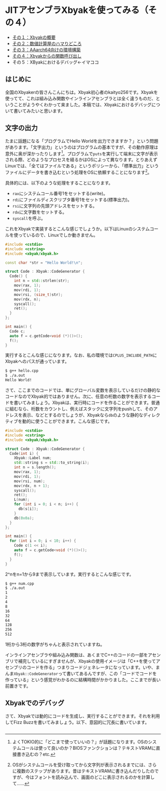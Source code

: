 # JITアセンブラXbyakを使ってみる（その４）

* [その１：Xbyakの概要](https://qiita.com/kaityo256/items/a9e6d32f20096d791817)
* [その２：数値計算屋のハマりどころ](https://qiita.com/kaityo256/items/948eb0c9a69d2f474614)
* [その３：AAarch64向けの環境構築](https://qiita.com/kaityo256/items/012f858630f32672e05d)
* [その４：Xbyakからの関数呼び出し](https://qiita.com/kaityo256/items/74496f3d927339b12cfc)
* その５：XByakにおけるデバッグ←イマココ

## はじめに

全国のXbyakerの皆さんこんにちは。Xbyak初心者のkaityo256です。Xbyakを使ってて、これは組み込み関数やインラインアセンブラとは全く違うものだ、ということがようやくわかって来ました。本稿では、Xbyakにおけるデバッグについて書いてみたいと思います。

## 文字の出力

たまに話題になる「プログラムでHello Worldを出力できますか？」という問題があります。「文字出力」というのはプログラムの基本ですが、その動作原理は意外に奥が深かったりします[^puts]。プログラムで`puts`を実行して端末に文字が表示される際、どのようなプロセスを経るかはOSによって異なります。とりあえずLinuxでは、「全てはファイルである」というポリシーから、「標準出力」というファイルにデータを書き込むという処理をOSに依頼することになります[^1]。

[^puts]: よくTOKIO的に「どこまで使っていいの？」が話題になります。OSのシステムコールは使って良いのか？BIOSファンクションは？テキストVRAMに直接書き込むの？etc.

[^1]: OSがシステムコールを受け取ってから文字列が表示されるまでには、さらに複数のステップがあります。昔はテキストVRAMに書き込んだりしたのですが、今はフォントを読み込んで、画面のどこに表示されるのかを計算して……

具体的には、以下のような処理をすることになります。

* `rax`にシステムコール番号1をセットする(write)。
* `rdi`にファイルディスクリプタ番号1をセットする(標準出力)。
* `rsi`に文字列の先頭アドレスをセットする。
* `rdx`に文字数をセットする。
* `syscall`を呼ぶ。

これをXbyakで実装するとこんな感じでしょうか。以下はLinuxのシステムコールを使っているので、Linuxでしか動きません。

```cpp:hello.cpp
#include <cstdio>
#include <cstring>
#include <xbyak/xbyak.h>

const char *str = "Hello World!\n";

struct Code : Xbyak::CodeGenerator {
  Code() {
    int n = std::strlen(str);
    mov(rax, 1);
    mov(rdi, 1);
    mov(rsi, (size_t)str);
    mov(rdx, n);
    syscall();
    ret();
  }
};

int main() {
  Code c;
  auto f = c.getCode<void (*)()>();
  f();
}
```

実行するとこんな感じになります。なお、私の環境では`CPLUS_INCLUDE_PATH`にXbyakへのパスが通っています。

```sh
$ g++ hello.cpp
$ ./a.out
Hello World!
```

さて、ここまでのコードでは、単にグローバル変数を表示しているだけの静的なコードなのでXbyak的ではありません。次に、任意の桁数の数字を表示するコードを書いてみましょう。Xbyakは、実行時にコードを作ることができます。普通に組むなら、桁数をカウントし、例えばスタックに文字列をpushして、そのアドレスを表示、などとするのでしょうが、Xbyakなら`db`のような静的なディレクティブを動的に使うことができます。こんな感じです。

```cpp:num.cpp
#include <cstdio>
#include <cstring>
#include <xbyak/xbyak.h>

struct Code : Xbyak::CodeGenerator {
  Code(int i) {
    Xbyak::Label num;
    std::string s = std::to_string(i);
    int n = s.length();
    mov(rax, 1);
    mov(rdi, 1);
    mov(rsi, num);
    mov(rdx, n + 1);
    syscall();
    ret();
    L(num);
    for (int i = 0; i < n; i++) {
      db(s[i]);
    }
    db(0x0a);
  }
};

int main() {
  for (int i = 0; i < 10; i++) {
    Code c(1 << i);
    auto f = c.getCode<void (*)()>();
    f();
  }
}
```

2^nをn=1から9まで表示しています。実行するとこんな感じです。

```sh
$ g++ num.cpp
$ ./a.out
1
2
4
8
16
32
64
128
256
512
```

1桁から3桁の数字がちゃんと表示されていますね。

インラインアセンブラや組み込み関数は、あくまでC++のコードの一部をアセンブリで補完しているにすぎませんが、Xbyakの使用イメージは「C++を使ってアセンブリのコードを作る」つまりコードジェネレータになっています。いや、まんま`Xbyak::CodeGenerator`って書いてあるんですが、この「コードでコードを作っている」という感覚がわかるのに結構時間がかかりました。ここまでが長い前置きです。

## Xbyakでのデバッグ

さて、Xbyakでは動的にコードを生成し、実行することができます。それを利用してFizz Buzzを書いてみましょう。以下、意図的に冗長に書いています。

```cpp:fizzbuzz.cpp

```